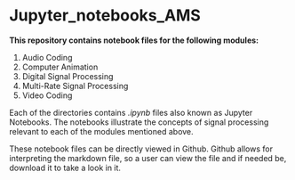 # Jupyter_notebooks_AMS
**This repository contains notebook files for the following modules:**
1. Audio Coding
2. Computer Animation
3. Digital Signal Processing
4. Multi-Rate Signal Processing
5. Video Coding

Each of the directories contains *.ipynb* files also known as Jupyter Notebooks. The notebooks illustrate the concepts of signal processing relevant to each of the modules mentioned above.

These notebook files can be directly viewed in Github. Github allows for interpreting the markdown file, so a user can view the file and if needed be, download it to take a look in it.
